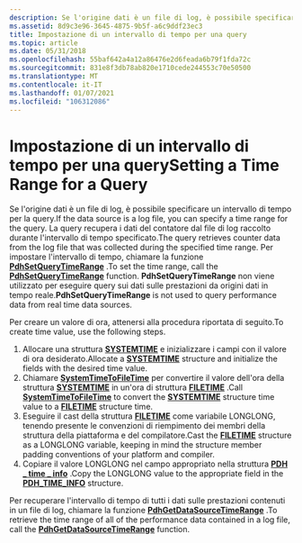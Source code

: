 ```yaml
---
description: Se l'origine dati è un file di log, è possibile specificare un intervallo di tempo per la query.
ms.assetid: 8d9c3e96-3645-4875-9b5f-a6c9ddf23ec3
title: Impostazione di un intervallo di tempo per una query
ms.topic: article
ms.date: 05/31/2018
ms.openlocfilehash: 55baf642a4a12a86476e2d6feada6b79f1fda72c
ms.sourcegitcommit: 831e8f3db78ab820e1710cede244553c70e50500
ms.translationtype: MT
ms.contentlocale: it-IT
ms.lasthandoff: 01/07/2021
ms.locfileid: "106312086"
---
```

# <a name="setting-a-time-range-for-a-query"></a><span data-ttu-id="88b9e-103">Impostazione di un intervallo di tempo per una query</span><span class="sxs-lookup"><span data-stu-id="88b9e-103">Setting a Time Range for a Query</span></span>

<span data-ttu-id="88b9e-104">Se l'origine dati è un file di log, è possibile specificare un intervallo di tempo per la query.</span><span class="sxs-lookup"><span data-stu-id="88b9e-104">If the data source is a log file, you can specify a time range for the query.</span></span> <span data-ttu-id="88b9e-105">La query recupera i dati del contatore dal file di log raccolto durante l'intervallo di tempo specificato.</span><span class="sxs-lookup"><span data-stu-id="88b9e-105">The query retrieves counter data from the log file that was collected during the specified time range.</span></span> <span data-ttu-id="88b9e-106">Per impostare l'intervallo di tempo, chiamare la funzione [**PdhSetQueryTimeRange**](/windows/desktop/api/Pdh/nf-pdh-pdhsetquerytimerange) .</span><span class="sxs-lookup"><span data-stu-id="88b9e-106">To set the time range, call the [**PdhSetQueryTimeRange**](/windows/desktop/api/Pdh/nf-pdh-pdhsetquerytimerange) function.</span></span> <span data-ttu-id="88b9e-107">**PdhSetQueryTimeRange** non viene utilizzato per eseguire query sui dati sulle prestazioni da origini dati in tempo reale.</span><span class="sxs-lookup"><span data-stu-id="88b9e-107">**PdhSetQueryTimeRange** is not used to query performance data from real time data sources.</span></span>

<span data-ttu-id="88b9e-108">Per creare un valore di ora, attenersi alla procedura riportata di seguito.</span><span class="sxs-lookup"><span data-stu-id="88b9e-108">To create time value, use the following steps.</span></span>

1.  <span data-ttu-id="88b9e-109">Allocare una struttura [**SYSTEMTIME**](/windows/desktop/api/minwinbase/ns-minwinbase-systemtime) e inizializzare i campi con il valore di ora desiderato.</span><span class="sxs-lookup"><span data-stu-id="88b9e-109">Allocate a [**SYSTEMTIME**](/windows/desktop/api/minwinbase/ns-minwinbase-systemtime) structure and initialize the fields with the desired time value.</span></span>
2.  <span data-ttu-id="88b9e-110">Chiamare [**SystemTimeToFileTime**](/windows/desktop/api/timezoneapi/nf-timezoneapi-systemtimetofiletime) per convertire il valore dell'ora della struttura [**SYSTEMTIME**](/windows/desktop/api/minwinbase/ns-minwinbase-systemtime) in un'ora di struttura [**FILETIME**](/windows/desktop/api/minwinbase/ns-minwinbase-filetime) .</span><span class="sxs-lookup"><span data-stu-id="88b9e-110">Call [**SystemTimeToFileTime**](/windows/desktop/api/timezoneapi/nf-timezoneapi-systemtimetofiletime) to convert the [**SYSTEMTIME**](/windows/desktop/api/minwinbase/ns-minwinbase-systemtime) structure time value to a [**FILETIME**](/windows/desktop/api/minwinbase/ns-minwinbase-filetime) structure time.</span></span>
3.  <span data-ttu-id="88b9e-111">Eseguire il cast della struttura [**FILETIME**](/windows/desktop/api/minwinbase/ns-minwinbase-filetime) come variabile LONGLONG, tenendo presente le convenzioni di riempimento dei membri della struttura della piattaforma e del compilatore.</span><span class="sxs-lookup"><span data-stu-id="88b9e-111">Cast the [**FILETIME**](/windows/desktop/api/minwinbase/ns-minwinbase-filetime) structure as a LONGLONG variable, keeping in mind the structure member padding conventions of your platform and compiler.</span></span>
4.  <span data-ttu-id="88b9e-112">Copiare il valore LONGLONG nel campo appropriato nella struttura [**PDH \_ time \_ info**](/windows/desktop/api/Pdh/ns-pdh-pdh_time_info) .</span><span class="sxs-lookup"><span data-stu-id="88b9e-112">Copy the LONGLONG value to the appropriate field in the [**PDH\_TIME\_INFO**](/windows/desktop/api/Pdh/ns-pdh-pdh_time_info) structure.</span></span>

<span data-ttu-id="88b9e-113">Per recuperare l'intervallo di tempo di tutti i dati sulle prestazioni contenuti in un file di log, chiamare la funzione [**PdhGetDataSourceTimeRange**](/windows/desktop/api/Pdh/nf-pdh-pdhgetdatasourcetimerangea) .</span><span class="sxs-lookup"><span data-stu-id="88b9e-113">To retrieve the time range of all of the performance data contained in a log file, call the [**PdhGetDataSourceTimeRange**](/windows/desktop/api/Pdh/nf-pdh-pdhgetdatasourcetimerangea) function.</span></span>

 

 
